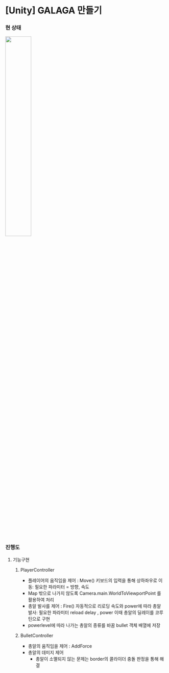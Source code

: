 
# [Unity] GALAGA 만들기
### 현 상태

<img src="https://user-images.githubusercontent.com/22341383/126624315-252de8b7-37bf-4077-a620-771fd13be190.gif" width="40%">

### 진행도
1. 기능구현
    
    1) PlayerController
        - 플레이어의 움직임을 제어 : Move() 키보드의 입력을 통해 상하좌우로 이동: 필요한 파라미터 = 방향, 속도 
        - Map 밖으로 나가지 않도록 Camera.main.WorldToViewportPoint 를 활용하여 처리
        - 총알 발사를 제어 : Fire() 자동적으로 리로딩 속도와 power에 따라 총알 발사: 필요한 파라미터 reload delay , power
			    이때 총알의 딜레이를 코루틴으로 구현 
        - powerlevel에 따라 나가는 총알의 종류를 바꿈 bullet 객체 배열에 저장
    
    2) BulletController
        - 총알의 움직임을 제어 : AddForce
        - 총알의 데미지 제어
	      - 총알이 소멸되지 않는 문제는 border의 콜라이더 충돌 판정을 통해 해결
